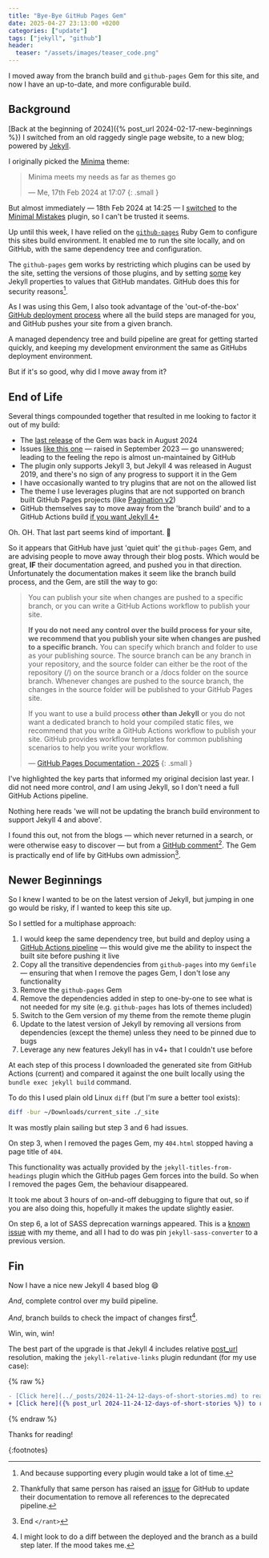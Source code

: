 ```yaml
---
title: "Bye-Bye GitHub Pages Gem"
date: 2025-04-27 23:13:00 +0200
categories: ["update"]
tags: ["jekyll", "github"]
header:
  teaser: "/assets/images/teaser_code.png"
---
```


I moved away from the branch build and `github-pages` Gem for this site, and now I have an up-to-date, and more configurable build.

## Background

[Back at the beginning of 2024]({% post_url 2024-02-17-new-beginnings %}) I switched from an old raggedy single page website, to a new blog;
powered by [Jekyll](https://jekyllrb.com).

I originally picked the [Minima](https://github.com/jekyll/minima) theme:

> Minima meets my needs as far as themes go
>
> &mdash; Me, 17th Feb 2024 at 17:07
{: .small }

But almost immediately &mdash; 18th Feb 2024 at 14:25 &mdash; I [switched](https://github.com/pwhittlesea/pwhittlesea.github.com/commit/8fe8b9dea8c2b5e65334104de431446b8ea168f0) to the [Minimal Mistakes](https://github.com/mmistakes/minimal-mistakes) plugin, so I can't be trusted it seems.

Up until this week, I have relied on the [`github-pages`](https://github.com/github/pages-gem) Ruby Gem to configure this sites build environment.
It enabled me to run the site locally, and on GitHub, with the same dependency tree and configuration.

The `github-pages` gem works by restricting which plugins can be used by the site, setting the versions of those plugins, and by setting [some](https://github.com/github/pages-gem/blob/v232/lib/github-pages/configuration.rb) key Jekyll properties to values that GitHub mandates.
GitHub does this for security reasons[^1].

[^1]: And because supporting every plugin would take a lot of time.

As I was using this Gem, I also took advantage of the 'out-of-the-box' [GitHub deployment process](https://docs.github.com/en/pages/getting-started-with-github-pages/configuring-a-publishing-source-for-your-github-pages-site) where all the build steps are managed for you, and GitHub pushes your site from a given branch.

A managed dependency tree and build pipeline are great for getting started quickly, and keeping my development environment the same as GitHubs deployment environment.

But if it's so good, why did I move away from it?

## End of Life

Several things compounded together that resulted in me looking to factor it out of my build:

- The [last release](https://github.com/github/pages-gem/releases/tag/v232) of the Gem was back in August 2024
- Issues [like this one](https://github.com/github/pages-gem/issues/890) &mdash; raised in September 2023 &mdash; go unanswered; leading to the feeling the repo is almost un-maintained by GitHub
- The plugin only supports Jekyll 3, but Jekyll 4 was released in August 2019, and there's no sign of any progress to support it in the Gem
- I have occasionally wanted to try plugins that are not on the allowed list
- The theme I use leverages plugins that are not supported on branch built GitHub Pages projects (like [Pagination v2](https://github.com/sverrirs/jekyll-paginate-v2))
- GitHub themselves say to move away from the 'branch build' and to a GitHub Actions build [if you want Jekyll 4+](https://github.blog/news-insights/product-news/github-pages-now-uses-actions-by-default/#how-can-i-upgrade-to-jekyll-4)

Oh.
OH.
That last part seems kind of important.
:facepalm:

So it appears that GitHub have just 'quiet quit' the `github-pages` Gem, and are advising people to move away through their blog posts.
Which would be great, **IF** their documentation agreed, and pushed you in that direction.
Unfortunately the documentation makes it seem like the branch build process, and the Gem, are still the way to go:

> You can publish your site when changes are pushed to a specific branch, or you can write a GitHub Actions workflow to publish your site.
>
> **If you do not need any control over the build process for your site, we recommend that you publish your site when changes are pushed to a specific branch.** You can specify which branch and folder to use as your publishing source. The source branch can be any branch in your repository, and the source folder can either be the root of the repository (/) on the source branch or a /docs folder on the source branch. Whenever changes are pushed to the source branch, the changes in the source folder will be published to your GitHub Pages site.
>
> If you want to use a build process **other than Jekyll** or you do not want a dedicated branch to hold your compiled static files, we recommend that you write a GitHub Actions workflow to publish your site. GitHub provides workflow templates for common publishing scenarios to help you write your workflow.
>
> &mdash; [GitHub Pages Documentation - 2025](https://docs.github.com/en/pages/getting-started-with-github-pages/configuring-a-publishing-source-for-your-github-pages-site#about-publishing-sources)
{: .small }

I've highlighted the key parts that informed my original decision last year.
I did not need more control, _and_ I am using Jekyll, so I don't need a full GitHub Actions pipeline.

Nothing here reads 'we will not be updating the branch build environment to support Jekyll 4 and above'.

I found this out, not from the blogs &mdash; which never returned in a search, or were otherwise easy to discover &mdash; but from a [GitHub comment](https://github.com/github/pages-gem/issues/651#issuecomment-2712968982)[^2].
The Gem is practically end of life by GitHubs own admission[^3].

[^2]: Thankfully that same person has raised an [issue](https://github.com/github/docs/issues/36740) for GitHub to update their documentation to remove all references to the deprecated pipeline.

[^3]: End `</rant>`

## Newer Beginnings

So I knew I wanted to be on the latest version of Jekyll, but jumping in one go would be risky, if I wanted to keep this site up.

So I settled for a multiphase approach:

1. I would keep the same dependency tree, but build and deploy using a [GitHub Actions pipeline](https://jekyllrb.com/docs/continuous-integration/github-actions/) &mdash; this would give me the ability to inspect the built site before pushing it live
2. Copy all the transitive dependencies from `github-pages` into my `Gemfile` &mdash; ensuring that when I remove the pages Gem, I don't lose any functionality
3. Remove the `github-pages` Gem
4. Remove the dependencies added in step to one-by-one to see what is not needed for my site (e.g. `github-pages` has lots of themes included)
5. Switch to the Gem version of my theme from the remote theme plugin
6. Update to the latest version of Jekyll by removing all versions from dependencies (except the theme) unless they need to be pinned due to bugs
7. Leverage any new features Jekyll has in v4+ that I couldn't use before

At each step of this process I downloaded the generated site from GitHub Actions (current) and compared it against the one built locally using the `bundle exec jekyll build` command.

To do this I used plain old Linux `diff` (but I'm sure a better tool exists):

```bash
diff -bur ~/Downloads/current_site ./_site
```

It was mostly plain sailing but step 3 and 6 had issues.

On step 3, when I removed the pages Gem, my `404.html` stopped having a page title of `404`.

This functionality was actually provided by the `jekyll-titles-from-headings` plugin which the GitHub pages Gem forces into the build.
So when I removed the pages Gem, the behaviour disappeared.

It took me about 3 hours of on-and-off debugging to figure that out, so if you are also doing this, hopefully it makes the update slightly easier.

On step 6, a lot of SASS deprecation warnings appeared.
This is a [known issue](https://github.com/mmistakes/minimal-mistakes/issues/4054) with my theme, and all I had to do was pin `jekyll-sass-converter` to a previous version.

## Fin

Now I have a nice new Jekyll 4 based blog :smile:

_And_, complete control over my build pipeline.

_And_, branch builds to check the impact of changes first[^4].

[^4]: I might look to do a diff between the deployed and the branch as a build step later.
      If the mood takes me.

Win, win, win!

The best part of the upgrade is that Jekyll 4 includes relative [post_url](https://jekyllrb.com/docs/liquid/tags/#linking-to-posts) resolution, making the `jekyll-relative-links` plugin redundant (for my use case):

{% raw %}

```diff
- [Click here](../_posts/2024-11-24-12-days-of-short-stories.md) to read the explanation of why I'm writing them.
+ [Click here]({% post_url 2024-11-24-12-days-of-short-stories %}) to read the explanation of why I'm writing them.
```

{% endraw %}

Thanks for reading!

{:footnotes}
